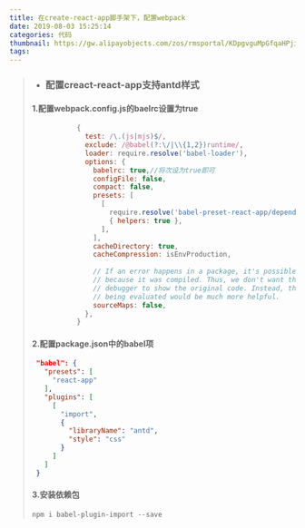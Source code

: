 ```yaml
---
title: 在create-react-app脚手架下，配置webpack
date: 2019-08-03 15:25:14
categories: 代码
thumbnail: https://gw.alipayobjects.com/zos/rmsportal/KDpgvguMpGfqaHPjicRK.svg
tags:
---
```


>- ### 配置creact-react-app支持antd样式
>
>#### 1.配置webpack.config.js的baelrc设置为true
>
>```js
>            {
>              test: /\.(js|mjs)$/,
>              exclude: /@babel(?:\/|\\{1,2})runtime/,
>              loader: require.resolve('babel-loader'),
>              options: {
>                babelrc: true,//将次设为true即可
>                configFile: false,
>                compact: false,
>                presets: [
>                  [
>                    require.resolve('babel-preset-react-app/dependencies'),
>                    { helpers: true },
>                  ],
>                ],
>                cacheDirectory: true,
>                cacheCompression: isEnvProduction,
>                
>                // If an error happens in a package, it's possible to be
>                // because it was compiled. Thus, we don't want the browser
>                // debugger to show the original code. Instead, the code
>                // being evaluated would be much more helpful.
>                sourceMaps: false,
>              },
>            }
>```
>
>#### 2.配置package.json中的babel项
>
>```json
>  "babel": {
>    "presets": [
>      "react-app"
>    ],
>    "plugins": [
>      [
>        "import",
>        {
>          "libraryName": "antd",
>          "style": "css"
>        }
>      ]
>    ]
>  }
>```
>
>#### 3.安装依赖包
>
>`npm i babel-plugin-import --save`

